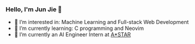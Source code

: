 ### Hello, I'm Jun Jie 👋
- 💬 I’m interested in: Machine Learning and Full-stack Web Development
- 🌱 I’m currently learning: C programming and Neovim
- 🔭 I’m currently an AI Engineer Intern at [A*STAR](https://www.a-star.edu.sg)

<!--
**junnjiee16/junnjiee16** is a ✨ _special_ ✨ repository because its `README.md` (this file) appears on your GitHub profile.

Here are some ideas to get you started:

- 🔭 I’m currently working on ...
- 🌱 I’m currently learning ...
- 👯 I’m looking to collaborate on ...
- 🤔 I’m looking for help with ...
- 💬 Ask me about ...
- 📫 How to reach me: ...
- 😄 Pronouns: ...
- ⚡ Fun fact: ...
-->
